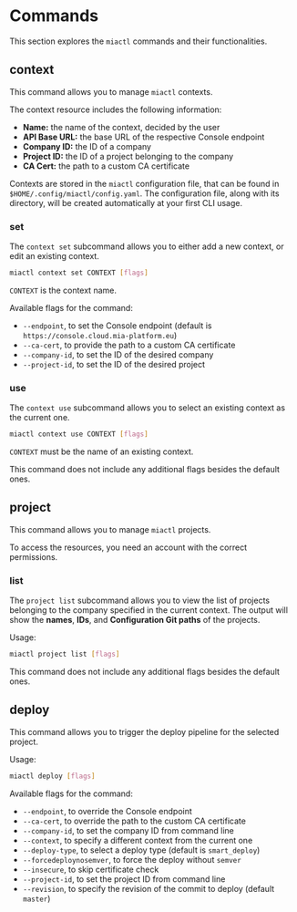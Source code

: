 # Commands

This section explores the `miactl` commands and their functionalities.

## context

This command allows you to manage `miactl` contexts.

The context resource includes the following information:

- **Name:** the name of the context, decided by the user
- **API Base URL:** the base URL of the respective Console endpoint
- **Company ID:** the ID of a company
- **Project ID:** the ID of a project belonging to the company
- **CA Cert:** the path to a custom CA certificate

Contexts are stored in the `miactl` configuration file, that can be found in `$HOME/.config/miactl/config.yaml`.
The configuration file, along with its directory, will be created automatically at your first CLI usage.

### set

The `context set` subcommand allows you to either add a new context, or edit an existing context.

```sh
miactl context set CONTEXT [flags]
```

`CONTEXT` is the context name.

Available flags for the command:

- `--endpoint`, to set the Console endpoint (default is `https://console.cloud.mia-platform.eu`)
- `--ca-cert`, to provide the path to a custom CA certificate
- `--company-id`, to set the ID of the desired company
- `--project-id`, to set the ID of the desired project

### use

The `context use` subcommand allows you to select an existing context as the current one.

```sh
miactl context use CONTEXT [flags]
```

`CONTEXT` must be the name of an existing context.

This command does not include any additional flags besides the default ones.

## project

This command allows you to manage `miactl` projects.

To access the resources, you need an account with the correct permissions.

### list

The `project list` subcommand allows you to view the list of projects belonging to the company specified in the current
context. The output will show the **names**, **IDs**, and **Configuration Git paths** of the projects.

Usage:

```sh
miactl project list [flags]
```

This command does not include any additional flags besides the default ones.

## deploy

This command allows you to trigger the deploy pipeline for the selected project.

Usage:

```sh
miactl deploy [flags]
```

Available flags for the command:

- `--endpoint`, to override the Console endpoint
- `--ca-cert`, to override the path to the custom CA certificate
- `--company-id`, to set the company ID from command line
- `--context`, to specify a different context from the current one
- `--deploy-type`, to select a deploy type (default is `smart_deploy`)
- `--forcedeploynosemver`, to force the deploy without `semver`
- `--insecure`, to skip certificate check
- `--project-id`, to set the project ID from command line
- `--revision`, to specify the revision of the commit to deploy (default `master`)
